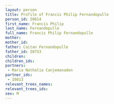 ```yaml
---
layout: person
title: Profile of Francis Philip Fernandopulle
person_id: I0814
first_name: Francis Philip
last_name: Fernandopulle
full_name: Francis Philip Fernandopulle
mother: 
mother_id: 
father: Caitan Fernandopulle
father_id: I0753
children:
children_ids:
partners:
 - Maria Nathalia Canjemanaden
partner_ids:
 - I0813
relevant_trees_names:
relevant_trees_ids:
sex: M
---
```


